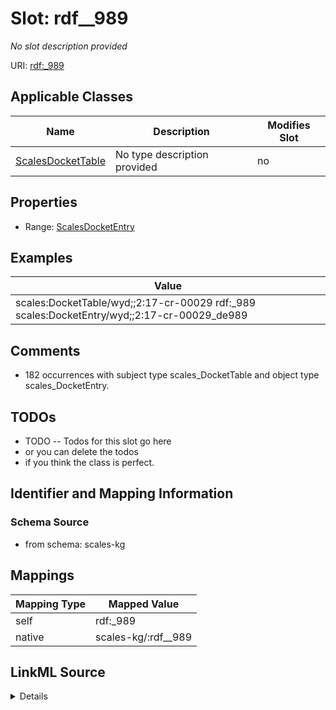 

# Slot: rdf__989


_No slot description provided_





URI: [rdf:_989](http://www.w3.org/1999/02/22-rdf-syntax-ns#_989)



<!-- no inheritance hierarchy -->





## Applicable Classes

| Name | Description | Modifies Slot |
| --- | --- | --- |
| [ScalesDocketTable](../classes/ScalesDocketTable.md) | No type description provided |  no  |







## Properties

* Range: [ScalesDocketEntry](../classes/ScalesDocketEntry.md)






## Examples

| Value |
| --- |
| scales:DocketTable/wyd;;2:17-cr-00029 rdf:_989 scales:DocketEntry/wyd;;2:17-cr-00029_de989 |

## Comments

* 182 occurrences with subject type scales_DocketTable and object type scales_DocketEntry.

## TODOs

* TODO -- Todos for this slot go here
* or you can delete the todos
* if you think the class is perfect.

## Identifier and Mapping Information







### Schema Source


* from schema: scales-kg




## Mappings

| Mapping Type | Mapped Value |
| ---  | ---  |
| self | rdf:_989 |
| native | scales-kg/:rdf__989 |




## LinkML Source

<details>
```yaml
name: rdf__989
description: No slot description provided
todos:
- TODO -- Todos for this slot go here
- or you can delete the todos
- if you think the class is perfect.
comments:
- 182 occurrences with subject type scales_DocketTable and object type scales_DocketEntry.
examples:
- value: scales:DocketTable/wyd;;2:17-cr-00029 rdf:_989 scales:DocketEntry/wyd;;2:17-cr-00029_de989
from_schema: scales-kg
rank: 1000
slot_uri: rdf:_989
alias: rdf__989
domain_of:
- scales_DocketTable
range: scales_DocketEntry

```
</details>